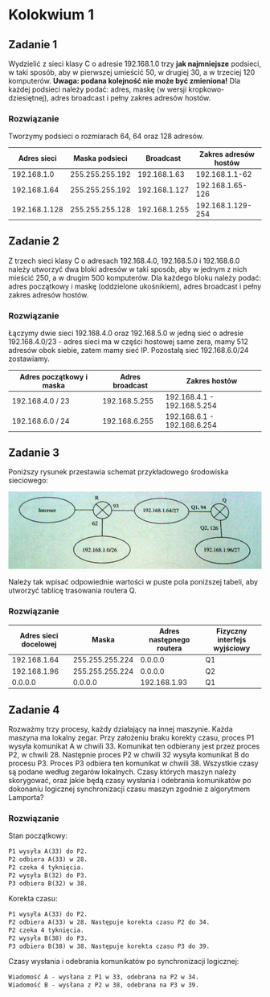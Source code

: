 # Kolokwium 1

## Zadanie 1

Wydzielić z sieci klasy C o adresie 192.168.1.0 trzy **jak najmniejsze** podsieci, w taki sposób, aby w pierwszej umieścić 50, w drugiej 30, a w trzeciej 120 komputerów. **Uwaga: podana kolejność nie może być zmieniona!** Dla każdej podsieci należy podać: adres, maskę (w wersji kropkowo-dziesiętnej), adres broadcast i pełny zakres adresów hostów.

### Rozwiązanie

Tworzymy podsieci o rozmiarach 64, 64 oraz 128 adresów.

| Adres sieci   | Maska podsieci  | Broadcast     | Zakres adresów hostów |
| ------------- | --------------- | ------------- | --------------------- |
| 192.168.1.0   | 255.255.255.192 | 192.168.1.63  | 192.168.1.1-62        |
| 192.168.1.64  | 255.255.255.192 | 192.168.1.127 | 192.168.1.65-126      |
| 192.168.1.128 | 255.255.255.128 | 192.168.1.255 | 192.168.1.129-254     |

## Zadanie 2

Z trzech sieci klasy C o adresach 192.168.4.0, 192.168.5.0 i 192.168.6.0 należy utworzyć dwa bloki adresów w taki sposób, aby w jednym z nich mieścić 250, a w drugim 500 komputerów. Dla każdego bloku należy podać: adres początkowy i maskę (oddzielone ukośnikiem), adres broadcast i pełny zakres adresów hostów.

### Rozwiązanie

Łączymy dwie sieci 192.168.4.0 oraz 192.168.5.0 w jedną sieć o adresie 192.168.4.0/23 - adres sieci ma w części hostowej same zera, mamy 512 adresów obok siebie, zatem mamy sieć IP. Pozostałą sieć 192.168.6.0/24 zostawiamy. 

| Adres początkowy i maska | Adres broadcast | Zakres hostów               |
| ------------------------ | --------------- | --------------------------- |
| 192.168.4.0 / 23         | 192.168.5.255   | 192.168.4.1 - 192.168.5.254 |
| 192.168.6.0 / 24         | 192.168.6.255   | 192.168.6.1 - 192.168.6.254 |

## Zadanie 3

Poniższy rysunek przestawia schemat przykładowego środowiska sieciowego:

![](./images/03.png)

Należy tak wpisać odpowiednie wartości w puste pola poniższej tabeli, aby utworzyć tablicę trasowania routera Q.

### Rozwiązanie

| Adres sieci docelowej | Maska           | Adres następnego routera | Fizyczny interfejs wyjściowy |
| --------------------- | --------------- | ------------------------ | ---------------------------- |
| 192.168.1.64          | 255.255.255.224 | 0.0.0.0                  | Q1                           |
| 192.168.1.96          | 255.255.255.224 | 0.0.0.0                  | Q2                           |
| 0.0.0.0               | 0.0.0.0         | 192.168.1.93             | Q1                           |

## Zadanie 4

Rozważmy trzy procesy, każdy działający na innej maszynie. Każda maszyna ma lokalny zegar. Przy założeniu braku korekty czasu, proces P1 wysyła komunikat A w chwili 33. Komunikat ten odbierany jest przez proces P2, w chwili 28. Następnie proces P2 w chwili 32 wysyła komunikat B do procesu P3. Proces P3 odbiera ten komunikat w chwili 38. Wszystkie czasy są podane według zegarów lokalnych. Czasy których maszyn należy skorygować, oraz jakie będą czasy wysłania i odebrania komunikatów po dokonaniu logicznej synchronizacji czasu maszyn zgodnie z algorytmem Lamporta?

### Rozwiązanie

Stan początkowy:

```
P1 wysyła A(33) do P2.
P2 odbiera A(33) w 28.
P2 czeka 4 tyknięcia.
P2 wysyła B(32) do P3.
P3 odbiera B(32) w 38.
```

Korekta czasu:

```
P1 wysyła A(33) do P2.
P2 odbiera A(33) w 28. Następuje korekta czasu P2 do 34.
P2 czeka 4 tyknięcia.
P2 wysyła B(38) do P3.
P3 odbiera B(38) w 38. Następuje korekta czasu P3 do 39.
```

Czasy wysłania i odebrania komunikatów po synchronizacji logicznej:

```
Wiadomość A - wysłana z P1 w 33, odebrana na P2 w 34.
Wiadomość B - wysłana z P2 w 38, odebrana na P3 w 39.
```